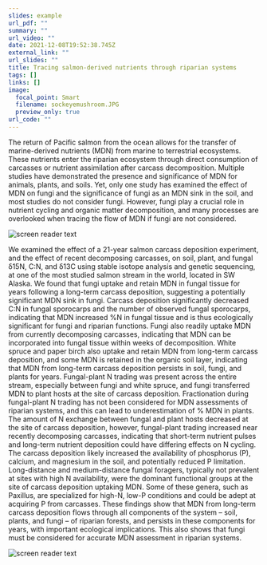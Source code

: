 ```yaml
---
slides: example
url_pdf: ""
summary: ""
url_video: ""
date: 2021-12-08T19:52:38.745Z
external_link: ""
url_slides: ""
title: Tracing salmon-derived nutrients through riparian systems
tags: []
links: []
image:
  focal_point: Smart
  filename: sockeyemushroom.JPG
  preview_only: true
url_code: ""
---
```

The return of Pacific salmon from the ocean allows for the transfer of marine-derived nutrients (MDN) from marine to terrestrial ecosystems. These nutrients enter the riparian ecosystem through direct consumption of carcasses or nutrient assimilation after carcass decomposition. Multiple studies have demonstrated the presence and significance of MDN for animals, plants, and soils. Yet, only one study has examined the effect of MDN on fungi and the significance of fungi as an MDN sink in the soil, and most studies do not consider fungi. However, fungi play a crucial role in nutrient cycling and organic matter decomposition, and many processes are overlooked when tracing the flow of MDN if fungi are not considered. 

![screen reader text](fishandfungi.jpg "Flow of salmon nutrients through fungal-plant system")

We examined the effect of a 21-year salmon carcass deposition experiment, and the effect of recent decomposing carcasses, on soil, plant, and fungal δ15N, C:N, and δ13C using stable isotope analysis and genetic sequencing, at one of the most studied salmon stream in the world, located in SW Alaska. We found that fungi uptake and retain MDN in fungal tissue for years following a long-term carcass deposition, suggesting a potentially significant MDN sink in fungi. Carcass deposition significantly decreased C:N in fungal sporocarps and the number of observed fungal sporocarps, indicating that MDN increased %N in fungal tissue and is thus ecologically significant for fungi and riparian functions. Fungi also readily uptake MDN from currently decomposing carcasses, indicating that MDN can be incorporated into fungal tissue within weeks of decomposition. White spruce and paper birch also uptake and retain MDN from long-term carcass deposition, and some MDN is retained in the organic soil layer, indicating that MDN from long-term carcass deposition persists in soil, fungi, and plants for years. Fungal-plant N trading was present across the entire stream, especially between fungi and white spruce, and fungi transferred MDN to plant hosts at the site of carcass deposition. Fractionation during fungal-plant N trading has not been considered for MDN assessments of riparian systems, and this can lead to underestimation of % MDN in plants. The amount of N exchange between fungal and plant hosts decreased at the site of carcass deposition, however, fungal-plant trading increased near recently decomposing carcasses, indicating that short-term nutrient pulses and long-term nutrient deposition could have differing effects on N cycling. The carcass deposition likely increased the availability of phosphorus (P), calcium, and magnesium in the soil, and potentially reduced P limitation. Long-distance and medium-distance fungal foragers, typically not prevalent at sites with high N availability, were the dominant functional groups at the site of carcass deposition uptaking MDN. Some of these genera, such as Paxillus, are specialized for high-N, low-P conditions and could be adept at acquiring P from carcasses. These findings show that MDN from long-term carcass deposition flows through all components of the system – soil, plants, and fungi – of riparian forests, and persists in these components for years, with important ecological implications. This also shows that fungi must be considered for accurate MDN assessment in riparian systems. 

![screen reader text](sockeyemushroom.jpg "A mushroom near a decomposing salmon carcass")

